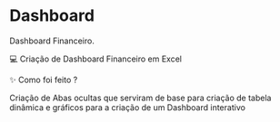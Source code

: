 # Dashboard
Dashboard Financeiro.

💻 Criação de Dashboard Financeiro em Excel

✨ Como foi feito ?

Criação de Abas ocultas que serviram de base para criação de tabela dinâmica e gráficos para a criação de um Dashboard interativo

